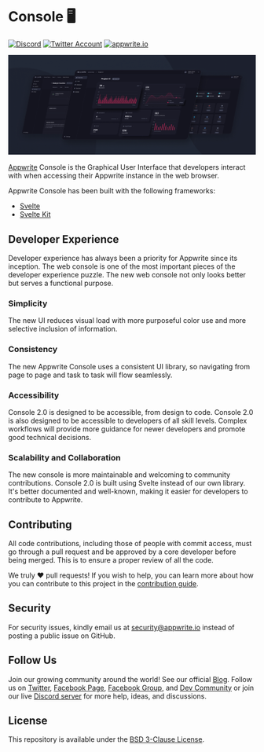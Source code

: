 # Console 🖥️

[![Discord](https://img.shields.io/discord/564160730845151244?label=discord&style=flat-square)](https://appwrite.io/discord)
[![Twitter Account](https://img.shields.io/twitter/follow/appwrite?color=00acee&label=twitter&style=flat-square)](https://twitter.com/appwrite)
[![appwrite.io](https://img.shields.io/badge/appwrite-.io-f02e65?style=flat-square)](https://appwrite.io)

![Appwrite](github.png)

[Appwrite](https://appwrite.io) Console is the Graphical User Interface that developers interact with when accessing their Appwrite instance in the web browser.

Appwrite Console has been built with the following frameworks:

-   [Svelte](https://svelte.dev/)
-   [Svelte Kit](https://kit.svelte.dev/)

## Developer Experience

Developer experience has always been a priority for Appwrite since its inception. The web console is one of the most important pieces of the developer experience puzzle. The new web console not only looks better but serves a functional purpose.

### Simplicity

The new UI reduces visual load with more purposeful color use and more selective inclusion of information.

### Consistency

The new Appwrite Console uses a consistent UI library, so navigating from page to page and task to task will flow seamlessly.

### Accessibility

Console 2.0 is designed to be accessible, from design to code. Console 2.0 is also designed to be accessible to developers of all skill levels. Complex workflows will provide more guidance for newer developers and promote good technical decisions.

### Scalability and Collaboration

The new console is more maintainable and welcoming to community contributions. Console 2.0 is built using Svelte instead of our own library. It's better documented and well-known, making it easier for developers to contribute to Appwrite.

## Contributing

All code contributions, including those of people with commit access, must go through a pull request and be approved by a core developer before being merged. This is to ensure a proper review of all the code.

We truly ❤️ pull requests! If you wish to help, you can learn more about how you can contribute to this project in the [contribution guide](CONTRIBUTING.md).

## Security

For security issues, kindly email us at [security@appwrite.io](mailto:security@appwrite.io) instead of posting a public issue on GitHub.

## Follow Us

Join our growing community around the world! See our official [Blog](https://medium.com/appwrite-io). Follow us on [Twitter](https://twitter.com/appwrite), [Facebook Page](https://www.facebook.com/appwrite.io), [Facebook Group](https://www.facebook.com/groups/appwrite.developers/), and [Dev Community](https://dev.to/appwrite) or join our live [Discord server](https://appwrite.io/discord) for more help, ideas, and discussions.

## License

This repository is available under the [BSD 3-Clause License](./LICENSE).
